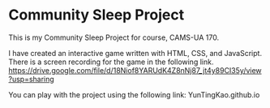 # Community Sleep Project

This is my Community Sleep Project for course, CAMS-UA 170.

I have created an interactive game written with HTML, CSS, and JavaScript.
There is a screen recording for the game in the following link. 
https://drive.google.com/file/d/18Niof8YARUdK4Z8nNj87_jt4y89CI35y/view?usp=sharing

You can play with the project using the following link: YunTingKao.github.io
